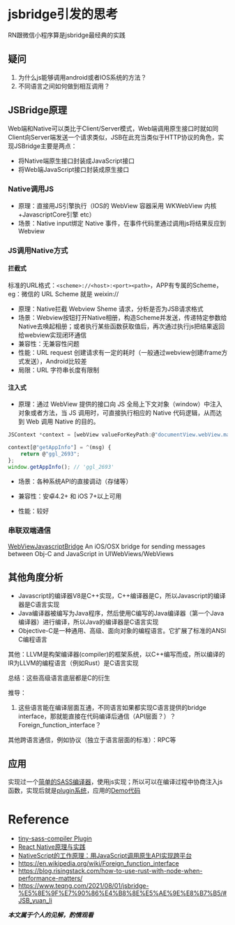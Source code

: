 # jsbridge引发的思考

RN跟微信小程序算是jsbridge最经典的实践

## 疑问
1. 为什么js能够调用android或者IOS系统的方法？
2. 不同语言之间如何做到相互调用？

## JSBridge原理
Web端和Native可以类比于Client/Server模式，Web端调用原生接口时就如同Client向Server端发送一个请求类似，JSB在此充当类似于HTTP协议的角色，实现JSBridge主要是两点：

* 将Native端原生接口封装成JavaScript接口
* 将Web端JavaScript接口封装成原生接口

### Native调用JS
* 原理：直接用JS引擎执行（IOS的 WebView 容器采用 WKWebView 内核+JavascriptCore引擎 etc）
* 场景：Native input绑定 Native 事件，在事件代码里通过调用js将结果反应到 Webview

### JS调用Native方式
#### 拦截式

标准的URL格式：```<scheme>://<host>:<port><path>```，APP有专属的Scheme，eg：微信的 URL Scheme 就是 weixin://

* 原理：Native拦截 Webview Sheme 请求，分析是否为JSB请求格式
* 场景：Webview按钮打开Native相册，构造Scheme并发送，传递特定参数给Native去唤起相册；或者执行某些函数获取值后，再次通过执行js把结果返回给webview实现闭环通信
* 兼容性：无兼容性问题
* 性能：URL request 创建请求有一定的耗时（一般通过webview创建iframe方式发送），Android比较差
* 局限：URL 字符串长度有限制
#### 注入式
* 原理：通过 WebView 提供的接口向 JS 全局上下文对象（window）中注入对象或者方法，当 JS 调用时，可直接执行相应的 Native 代码逻辑，从而达到 Web 调用 Native 的目的。
```js
JSContext *context = [webView valueForKeyPath:@"documentView.webView.mainFrame.javaScriptContext"];

context[@"getAppInfo"] = ^(msg) {
    return @"ggl_2693";
};
window.getAppInfo(); // 'ggl_2693'

```
* 场景：各种系统API的直接调动（存储等）

* 兼容性：安卓4.2+ 和 iOS 7+以上可用
* 性能：较好

### 串联双端通信

[WebViewJavascriptBridge](https://github.com/marcuswestin/WebViewJavascriptBridge)
An iOS/OSX bridge for sending messages between Obj-C and JavaScript in UIWebViews/WebViews

## 其他角度分析

* Javascript的编译器V8是C++实现，C++编译器是C，所以Javascript的编译器是C语言实现
* Java编译器被编写为Java程序，然后使用C编写的Java编译器（第一个Java编译器）进行编译，所以Java的编译器是C语言实现
* Objective-C是一种通用、高级、面向对象的编程语言。它扩展了标准的ANSI C编程语言

其他：LLVM是构架编译器(compiler)的框架系统，以C++编写而成，所以编译的IR为LLVM的编程语言（例如Rust）是C语言实现

总结：这些高级语言底层都是C的衍生

推导：
1. 这些语言能在编译层面互通，不同语言如果都实现C语言提供的bridge interface，那就能直接在代码编译后通信（API层面？）？Foreign_function_interface？

其他跨语言通信，例如协议（独立于语言层面的标准）：RPC等

## 应用
实现过一个[简单的SASS编译器](https://github.com/wizardpisces/tiny-sass-compiler)，使用js实现；所以可以在编译过程中协商注入js函数，实现后就是[plugin系统](https://github.com/wizardpisces/tiny-sass-compiler/blob/master/transform.md)，应用的[Demo代码](https://github.com/wizardpisces/tiny-sass-compiler/blob/master/test/plugin/plugin.scss)

# Reference
* [tiny-sass-compiler Plugin](https://github.com/wizardpisces/tiny-sass-compiler/blob/master/transform.md)
* [React Native原理与实践](https://juejin.cn/post/6916452544956858382)
* [NativeScript的工作原理：用JavaScript调用原生API实现跨平台 ](https://blog.51cto.com/u_15047484/4605055)
* https://en.wikipedia.org/wiki/Foreign_function_interface
* https://blog.risingstack.com/how-to-use-rust-with-node-when-performance-matters/
* https://www.teqng.com/2021/08/01/jsbridge-%E5%8E%9F%E7%90%86%E4%B8%8E%E5%AE%9E%E8%B7%B5/#JSB_yuan_li

***本文属于个人的见解，酌情观看***